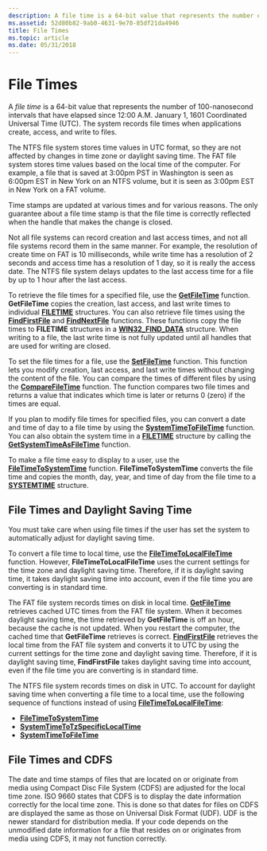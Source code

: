 ```yaml
---
description: A file time is a 64-bit value that represents the number of 100-nanosecond intervals that have elapsed since 12:00 A.M. January 1, 1601 Coordinated Universal Time (UTC). The system records file times when applications create, access, and write to files.
ms.assetid: 52d80b82-9ab0-4631-9e70-85df21da4946
title: File Times
ms.topic: article
ms.date: 05/31/2018
---
```


# File Times

A *file time* is a 64-bit value that represents the number of 100-nanosecond intervals that have elapsed since 12:00 A.M. January 1, 1601 Coordinated Universal Time (UTC). The system records file times when applications create, access, and write to files.

The NTFS file system stores time values in UTC format, so they are not affected by changes in time zone or daylight saving time. The FAT file system stores time values based on the local time of the computer. For example, a file that is saved at 3:00pm PST in Washington is seen as 6:00pm EST in New York on an NTFS volume, but it is seen as 3:00pm EST in New York on a FAT volume.

Time stamps are updated at various times and for various reasons. The only guarantee about a file time stamp is that the file time is correctly reflected when the handle that makes the change is closed.

Not all file systems can record creation and last access times, and not all file systems record them in the same manner. For example, the resolution of create time on FAT is 10 milliseconds, while write time has a resolution of 2 seconds and access time has a resolution of 1 day, so it is really the access date. The NTFS file system delays updates to the last access time for a file by up to 1 hour after the last access.

To retrieve the file times for a specified file, use the [**GetFileTime**](/windows/desktop/api/FileAPI/nf-fileapi-getfiletime) function. **GetFileTime** copies the creation, last access, and last write times to individual [**FILETIME**](/windows/win32/api/minwinbase/ns-minwinbase-filetime) structures. You can also retrieve file times using the [**FindFirstFile**](/windows/desktop/api/fileapi/nf-fileapi-findfirstfilea) and [**FindNextFile**](/windows/desktop/api/fileapi/nf-fileapi-findnextfilea) functions. These functions copy the file times to **FILETIME** structures in a [**WIN32\_FIND\_DATA**](/windows/desktop/api/minwinbase/ns-minwinbase-win32_find_dataa) structure. When writing to a file, the last write time is not fully updated until all handles that are used for writing are closed.

To set the file times for a file, use the [**SetFileTime**](/windows/desktop/api/FileAPI/nf-fileapi-setfiletime) function. This function lets you modify creation, last access, and last write times without changing the content of the file. You can compare the times of different files by using the [**CompareFileTime**](/windows/desktop/api/FileAPI/nf-fileapi-comparefiletime) function. The function compares two file times and returns a value that indicates which time is later or returns 0 (zero) if the times are equal.

If you plan to modify file times for specified files, you can convert a date and time of day to a file time by using the [**SystemTimeToFileTime**](/windows/win32/api/timezoneapi/nf-timezoneapi-systemtimetofiletime) function. You can also obtain the system time in a [**FILETIME**](/windows/win32/api/minwinbase/ns-minwinbase-filetime) structure by calling the [**GetSystemTimeAsFileTime**](/windows/win32/api/sysinfoapi/nf-sysinfoapi-getsystemtimeasfiletime) function.

To make a file time easy to display to a user, use the [**FileTimeToSystemTime**](/windows/win32/api/timezoneapi/nf-timezoneapi-filetimetosystemtime) function. **FileTimeToSystemTime** converts the file time and copies the month, day, year, and time of day from the file time to a [**SYSTEMTIME**](/windows/win32/api/minwinbase/ns-minwinbase-systemtime) structure.

## File Times and Daylight Saving Time

You must take care when using file times if the user has set the system to automatically adjust for daylight saving time.

To convert a file time to local time, use the [**FileTimeToLocalFileTime**](/windows/desktop/api/FileAPI/nf-fileapi-filetimetolocalfiletime) function. However, **FileTimeToLocalFileTime** uses the current settings for the time zone and daylight saving time. Therefore, if it is daylight saving time, it takes daylight saving time into account, even if the file time you are converting is in standard time.

The FAT file system records times on disk in local time. [**GetFileTime**](/windows/desktop/api/FileAPI/nf-fileapi-getfiletime) retrieves cached UTC times from the FAT file system. When it becomes daylight saving time, the time retrieved by **GetFileTime** is off an hour, because the cache is not updated. When you restart the computer, the cached time that **GetFileTime** retrieves is correct. [**FindFirstFile**](/windows/desktop/api/fileapi/nf-fileapi-findfirstfilea) retrieves the local time from the FAT file system and converts it to UTC by using the current settings for the time zone and daylight saving time. Therefore, if it is daylight saving time, **FindFirstFile** takes daylight saving time into account, even if the file time you are converting is in standard time.

The NTFS file system records times on disk in UTC. To account for daylight saving time when converting a file time to a local time, use the following sequence of functions instead of using [**FileTimeToLocalFileTime**](/windows/desktop/api/FileAPI/nf-fileapi-filetimetolocalfiletime):

-   [**FileTimeToSystemTime**](/windows/win32/api/timezoneapi/nf-timezoneapi-filetimetosystemtime)
-   [**SystemTimeToTzSpecificLocalTime**](/windows/win32/api/timezoneapi/nf-timezoneapi-systemtimetotzspecificlocaltime)
-   [**SystemTimeToFileTime**](/windows/win32/api/timezoneapi/nf-timezoneapi-systemtimetofiletime)

## File Times and CDFS

The date and time stamps of files that are located on or originate from media using Compact Disc File System (CDFS) are adjusted for the local time zone. ISO 9660 states that CDFS is to display the date information correctly for the local time zone. This is done so that dates for files on CDFS are displayed the same as those on Universal Disk Format (UDF). UDF is the newer standard for distribution media. If your code depends on the unmodified date information for a file that resides on or originates from media using CDFS, it may not function correctly.

 

 
